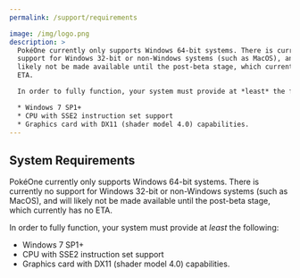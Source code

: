 ```yaml
---
permalink: /support/requirements

image: /img/logo.png
description: >
  PokéOne currently only supports Windows 64-bit systems. There is currently no
  support for Windows 32-bit or non-Windows systems (such as MacOS), and will
  likely not be made available until the post-beta stage, which currently has no
  ETA.

  In order to fully function, your system must provide at *least* the following:

  * Windows 7 SP1+
  * CPU with SSE2 instruction set support
  * Graphics card with DX11 (shader model 4.0) capabilities.
---
```


## System Requirements

PokéOne currently only supports Windows 64-bit systems. There is currently no
support for Windows 32-bit or non-Windows systems (such as MacOS), and will
likely not be made available until the post-beta stage, which currently has no
ETA.

In order to fully function, your system must provide at *least* the following:

* Windows 7 SP1+
* CPU with SSE2 instruction set support
* Graphics card with DX11 (shader model 4.0) capabilities.
